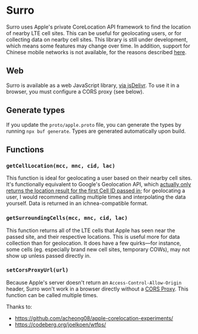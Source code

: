 # Surro

Surro uses Apple's private CoreLocation API framework to find the location of nearby LTE cell sites. This can be useful for geolocating users, or for collecting data on nearby cell sites. This library is still under development, which means some features may change over time. In addition, support for Chinese mobile networks is not available, for the reasons described [here](https://github.com/acheong08/apple-corelocation-experiments?tab=readme-ov-file#china).

## Web

Surro is available as a web JavaScript library, [via jsDelivr](https://cdn.jsdelivr.net/npm/surro/dist/web/surro.js). To use it in a browser, you must configure a CORS proxy (see below).

## Generate types
If you update the `proto/apple.proto` file, you can generate the types by running `npx buf generate`. Types are generated automatically upon build.

## Functions

### `getCellLocation(mcc, mnc, cid, lac)`

This function is ideal for geolocating a user based on their nearby cell sites. It's functionally equivalent to Google's Geolocation API, which [actually only returns the location result for the first Cell ID passed in](https://issuetracker.google.com/issues/35824952); for geolocating a user, I would recommend calling multiple times and interpolating the data yourself. Data is returned in an ichnea-compatible format.

### `getSurroundingCells(mcc, mnc, cid, lac)`

This function returns all of the LTE cells that Apple has seen near the passed site, and their respective locations. This is useful more for data collection than for geolocation. It does have a few quirks—for instance, some cells (eg. especially brand new cell sites, temporary COWs), may not show up unless passed directly in. 

### `setCorsProxyUrl(url)`

Because Apple's server doesn't return an `Access-Control-Allow-Origin` header, Surro won't work in a browser directly without a [CORS Proxy](https://httptoolkit.com/blog/cors-proxies/). This function can be called multiple times.

Thanks to: 
- https://github.com/acheong08/apple-corelocation-experiments/
- https://codeberg.org/joelkoen/wtfps/